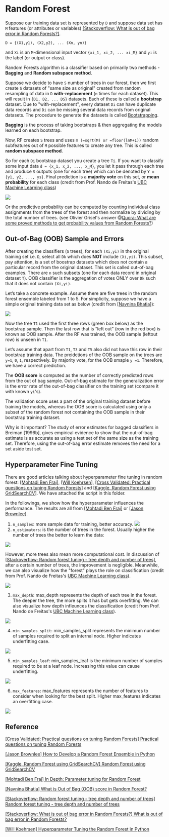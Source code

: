# Random Forest



Suppose our training data set is represented by `D` and suppose data set has `M` features (or attributes or variables) [[Stackoverflow: What is out of bag error in Random Forests?]][What is out of bag error in Random Forests?].

    D = {(X1,y1), (X2,y2), ... (Xn, yn)}

and `Xi` is an `M`-dimensional input vector `{xi_1, xi_2, ... xi_M}` and `yi` is the label (or output or class). 


Random Forests algorithm is a classifier based on primarily two methods - **Bagging** and **Random subspace method**.

Suppose we decide to have `S` number of trees in our forest, then we first create `S` datasets of "same size as original" created from random resampling of data in `D` **with-replacement** (`n` times for each dataset). This will result in `{D1, D2, ... DS}` datasets. Each of these is called a **bootstrap** dataset. Due to "with-replacement", every dataset `Di` can have duplicate data records and `Di` can be missing several data records from original datasets. The procedure to generate the datasets is called [Bootstrapping](https://en.wikipedia.org/wiki/Bootstrapping_(statistics)).

**Bagging** is the process of taking bootstraps & then aggregating the models learned on each bootstrap.

Now, RF creates `S` trees and uses `m (=sqrt(M) or =floor(lnM+1))` random subfeatures out of `M` possible features to create any tree. This is called **random subspace method**.

So for each `Di` bootstrap dataset you create a tree `Ti`. If you want to classify some input data `d = {x_1, x_2, ..., x_M}`, you let it pass through each tree and produce `S` outputs (one for each tree) which can be denoted by `Y = {y1, y2, ..., ys}`. Final prediction is a **majority vote** on this set, or **mean probability** for each class (credit from Prof. Nando de Freitas's [UBC Machine Learning class](https://www.youtube.com/watch?v=aXqICfH4ZlA&list=PLE6Wd9FR--Ecf_5nCbnSQMHqORpiChfJf&index=33))

![](images/determine_probability.png)

Or the predictive probability can be computed by counting individual class assignments from the trees of the forest and then normalize by dividing by the total number of trees. (see Olivier Grisel's answer @[Quora: What are some proved methods to get probability values from Random Forests?](https://www.quora.com/What-are-some-proved-methods-to-get-probability-values-from-Random-Forests))


## Out-of-Bag (OOB) Sample and Errors


After creating the classifiers (`S` trees), for each `(Xi,yi)` in the original training set i.e. `D`, select all `Dk` which does **NOT** include `(Xi,yi)`. This subset, pay attention, is a set of boostrap datasets which does not contain a particular record from the original dataset. This set is called out-of-bag examples. There are `n` such subsets (one for each data record in original dataset `T`). OOB classifier is the aggregation of votes ONLY over `Dk` such that it does not contain `(Xi,yi)`.



Let’s take a concrete example. Assume there are five trees in the random forest ensemble labeled from 1 to 5. For simplicity, suppose we have a simple original training data set as below (credit from [[Navnina Bhatia]][What is Out of Bag (OOB) score in Random Forest?]):

![](images/OOB_example.png)

Now the tree `T1` used the first three rows (green box below) as the bootstrap sample. Then the last row that is “left out” (row in the red box) is known as OOB sample. After the RF was trained, the OOB sample (leftout row) is unseen in `T1`.

Let’s assume that apart from `T1`, `T3` and `T5` also did not have this row in their bootstrap training data. The preidctions of the OOB sample on the trees are `y=1`, `0`, `1`, respectively. By majority vote, for the OOB smaple `y =1`. Therefore, we have a correct prediction.


The **OOB score** is computed as the number of correctly predicted rows from the out of bag sample. Out-of-bag estimate for the generalization error is the error rate of the out-of-bag classifier on the training set (compare it with known `yi`'s).

The validation score uses a part of the original training dataset before training the models, whereas the OOB score is calculated using only a subset of the random forest not containing the OOB sample in their bootstrap training dataset.


Why is it important? The study of error estimates for bagged classifiers in Breiman [1996b], gives empirical evidence to show that the out-of-bag estimate is as accurate as using a test set of the same size as the training set. Therefore, using the out-of-bag error estimate removes the need for a set aside test set.



## Hyperparameter Fine Tuning

There are good articles talking about hyperparameter fine tuning in random forest: [[Mohtadi Ben Fraj]][In Depth: Parameter tuning for Random Forest], [[Will Koehrsen]][Hyperparameter Tuning the Random Forest in Python], [[Cross Validated: Practical questions on tuning Random Forests]][Practical questions on tuning Random Forests] and [[Kaggle, Random Forest using GridSearchCV]][Random Forest using GridSearchCV]. We have attached the script in this folder.

In the followings, we show how the hyperparameter influences the performance. The results are all from [[Mohtadi Ben Fraj]][In Depth: Parameter tuning for Random Forest] or [[Jason Brownlee]][How to Develop a Random Forest Ensemble in Python].


1. `n_samples`: more sample data for training, better accuracy.
![](images/n_sample.png)
2. `n_estimators`: is the number of trees in the forest. Usually higher the number of trees the better to learn the data:

![](images/n_estimate_1.png)

However, more trees also mean more computational cost. In discussion of [[Stackoverflow: Random forest tuning - tree depth and number of trees]][Random forest tuning - tree depth and number of trees], after a certain number of trees, the improvement is negligible. Meanwhile, we can also visualize how the "forest" plays the role on classification (credit from Prof. Nando de Freitas's [UBC Machine Learning class](https://www.youtube.com/watch?v=aXqICfH4ZlA&list=PLE6Wd9FR--Ecf_5nCbnSQMHqORpiChfJf&index=33)).


![](images/effect_numtrees.png)

3. `max_depth`: max_depth represents the depth of each tree in the forest. The deeper the tree, the more splits it has but gets overfitting. We can also visualize how depth infleunces the classification (credit from Prof. Nando de Freitas's [UBC Machine Learning class](https://www.youtube.com/watch?v=aXqICfH4ZlA&list=PLE6Wd9FR--Ecf_5nCbnSQMHqORpiChfJf&index=33)).

<!-- ![](images/max_depth_1.png) -->
![](images/effect_depth.png)

4. `min_samples_split`: min_samples_split represents the minimum number of samples required to split an internal node. Higher indicates underfitting case.

![](images/min_sample_split.png)

5. `min_samples_leaf`: min_samples_leaf is the minimum number of samples required to be at a leaf node. Increasing this value can cause underfitting.

![](images/min_sample_leaf.png)

6. `max_features`: max_features represents the number of features to consider when looking for the best split. Higher max_features indicates an overfitting case. 

![](images/max_features.png)




## Reference


[Practical questions on tuning Random Forests]: https://stats.stackexchange.com/questions/53240/practical-questions-on-tuning-random-forests
[[Cross Validated: Practical questions on tuning Random Forests] Practical questions on tuning Random Forests](https://stats.stackexchange.com/questions/53240/practical-questions-on-tuning-random-forests)


[How to Develop a Random Forest Ensemble in Python]: https://machinelearningmastery.com/random-forest-ensemble-in-python/
[[Jason Brownlee] How to Develop a Random Forest Ensemble in Python](https://machinelearningmastery.com/random-forest-ensemble-in-python/)


[Random Forest using GridSearchCV]: https://www.kaggle.com/sociopath00/random-forest-using-gridsearchcv
[[Kaggle, Random Forest using GridSearchCV] Random Forest using GridSearchCV](https://www.kaggle.com/sociopath00/random-forest-using-gridsearchcv)


[In Depth: Parameter tuning for Random Forest]: https://medium.com/all-things-ai/in-depth-parameter-tuning-for-random-forest-d67bb7e920d
[[Mohtadi Ben Fraj] In Depth: Parameter tuning for Random Forest](https://medium.com/all-things-ai/in-depth-parameter-tuning-for-random-forest-d67bb7e920d)



[What is Out of Bag (OOB) score in Random Forest?]: https://towardsdatascience.com/what-is-out-of-bag-oob-score-in-random-forest-a7fa23d710
[[Navnina Bhatia] What is Out of Bag (OOB) score in Random Forest?](https://towardsdatascience.com/what-is-out-of-bag-oob-score-in-random-forest-a7fa23d710)



[Random forest tuning - tree depth and number of trees]: https://stackoverflow.com/questions/34997134/random-forest-tuning-tree-depth-and-number-of-trees
[[Stackoverflow: Random forest tuning - tree depth and number of trees] Random forest tuning - tree depth and number of trees](https://stackoverflow.com/questions/34997134/random-forest-tuning-tree-depth-and-number-of-trees)


[What is out of bag error in Random Forests?]: https://stackoverflow.com/questions/18541923/what-is-out-of-bag-error-in-random-forests
[[Stackoverflow: What is out of bag error in Random Forests?] What is out of bag error in Random Forests?](https://stackoverflow.com/questions/18541923/what-is-out-of-bag-error-in-random-forests)


[Hyperparameter Tuning the Random Forest in Python]: https://towardsdatascience.com/hyperparameter-tuning-the-random-forest-in-python-using-scikit-learn-28d2aa77dd74
[[Will Koehrsen] Hyperparameter Tuning the Random Forest in Python](https://towardsdatascience.com/hyperparameter-tuning-the-random-forest-in-python-using-scikit-learn-28d2aa77dd74)





